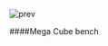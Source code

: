 ![prev](https://github.com/glasm/samples/blob/master/GLScene/Bench/MegaCube/prev.jpg)

####Mega Cube bench
